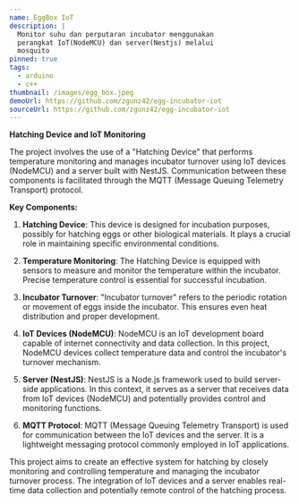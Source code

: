```yaml
---
name: EggBox IoT
description: |
  Monitor suhu dan perputaran incubator menggunakan 
  perangkat IoT(NodeMCU) dan server(Nestjs) melalui 
  mosquito
pinned: true
tags:
  - arduino
  - c++
thumbnail: /images/egg_box.jpeg
demoUrl: https://github.com/zgunz42/egg-incubator-iot
sourceUrl: https://github.com/zgunz42/egg-incubator-iot
---
```


**Hatching Device and IoT Monitoring**

The project involves the use of a "Hatching Device" that performs temperature monitoring and manages incubator turnover using IoT devices (NodeMCU) and a server built with NestJS. Communication between these components is facilitated through the MQTT (Message Queuing Telemetry Transport) protocol.

**Key Components:**

1. **Hatching Device**: This device is designed for incubation purposes, possibly for hatching eggs or other biological materials. It plays a crucial role in maintaining specific environmental conditions.

2. **Temperature Monitoring**: The Hatching Device is equipped with sensors to measure and monitor the temperature within the incubator. Precise temperature control is essential for successful incubation.

3. **Incubator Turnover**: "Incubator turnover" refers to the periodic rotation or movement of eggs inside the incubator. This ensures even heat distribution and proper development.

4. **IoT Devices (NodeMCU)**: NodeMCU is an IoT development board capable of internet connectivity and data collection. In this project, NodeMCU devices collect temperature data and control the incubator's turnover mechanism.

5. **Server (NestJS)**: NestJS is a Node.js framework used to build server-side applications. In this context, it serves as a server that receives data from IoT devices (NodeMCU) and potentially provides control and monitoring functions.

6. **MQTT Protocol**: MQTT (Message Queuing Telemetry Transport) is used for communication between the IoT devices and the server. It is a lightweight messaging protocol commonly employed in IoT applications.

This project aims to create an effective system for hatching by closely monitoring and controlling temperature and managing the incubator turnover process. The integration of IoT devices and a server enables real-time data collection and potentially remote control of the hatching process.
